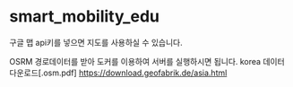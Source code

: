 # smart_mobility_edu

구글 맵 api키를 넣으면 지도를 사용하실 수 있습니다.

OSRM 경로데이터를 받아 도커를 이용하여 서버를 실행하시면 됩니다.
 korea 데이터 다운로드[.osm.pdf]
  https://download.geofabrik.de/asia.html 
